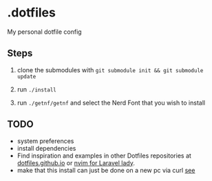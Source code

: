 # .dotfiles

My personal dotfile config

## Steps
1. clone the submodules with `git submodule init && git submodule update`

2. run `./install`

3. run `./getnf/getnf` and select the Nerd Font that you wish to install

## TODO

- system preferences
- install dependencies
- Find inspiration and examples in other Dotfiles repositories at [dotfiles.github.io](https://dotfiles.github.io/) or [nvim for Laravel lady](https://github.com/jessarcher/dotfiles).
- make that this install can just be done on a new pc via curl [see](https://github.com/nickjj/dotfiles)
